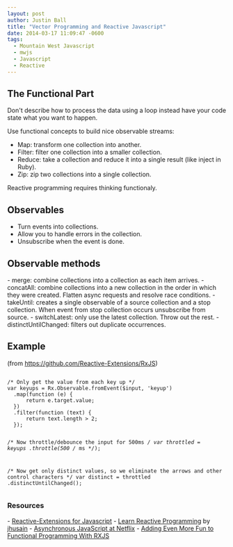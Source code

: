 ```yaml
---
layout: post
author: Justin Ball
title: "Vector Programming and Reactive Javascript"
date: 2014-03-17 11:09:47 -0600
tags:
  - Mountain West Javascript
  - mwjs
  - Javascript
  - Reactive
---
```

<h2>The Functional Part</h2>
Don't describe how to process the data using a loop instead have your code state what you want to happen.

Use functional concepts to build nice observable streams:

- Map: transform one collection into another.
- Filter: filter one collection into a smaller collection.
- Reduce: take a collection and reduce it into a single result (like inject in Ruby).
- Zip: zip two collections into a single collection.

Reactive programming requires thinking functionaly.

<h2>Observables</h2>

- Turn events into collections.
- Allow you to handle errors in the collection.
- Unsubscribe when the event is done.

<h2>Observable methods</h2>
- merge: combine collections into a collection as each item arrives.
- concatAll: combine collections into a new collection in the order in which they were created. Flatten async requests and resolve race conditions.
- takeUntil: creates a single observable of a source collection and a stop collection. When event from stop collection occurs unsubscribe from source.
- switchLatest: only use the latest collection. Throw out the rest.
- distinctUntilChanged: filters out duplicate occurrences.

<h2>Example</h2>
<p>(from <a href="https://github.com/Reactive-Extensions/RxJS">https://github.com/Reactive-Extensions/RxJS</a>)</p>
<pre><code class="javascript">
/* Only get the value from each key up */
var keyups = Rx.Observable.fromEvent($input, 'keyup')
  .map(function (e) {
      return e.target.value;
  })
  .filter(function (text) {
      return text.length > 2;
  });

/* Now throttle/debounce the input for 500ms */
var throttled = keyups
  .throttle(500 /* ms */);

/* Now get only distinct values, so we eliminate the arrows and other control characters */
var distinct = throttled
  .distinctUntilChanged();
</pre></code>

<h3>Resources</h3>
- <a href="http://reactive-extensions.github.io/RxJS/">Reactive-Extensions for Javascript</a>
- <a href="http://jhusain.github.io/learnrx/">Learn Reactive Programming</a> by <a href="https://twitter.com/jhusain">jhusain</a>
- <a href="https://hackpad.com/Asynchronous-JavaScript-at-Netflix-j0DqUOf5fCV">Asynchronous JavaScript at Netflix</a>
- <a href="https://hackpad.com/Adding-Even-More-Fun-to-Functional-Programming-With-RXJS-W4be7aCTEjt">Adding Even More Fun to Functional Programming With RXJS</a>
